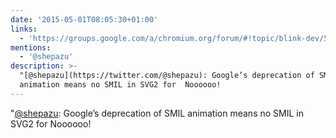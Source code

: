 ```yaml
---
date: '2015-05-01T08:05:30+01:00'
links:
  - 'https://groups.google.com/a/chromium.org/forum/#!topic/blink-dev/5o0yiO440LM'
mentions:
  - '@shepazu'
description: >-
  "[@shepazu](https://twitter.com/@shepazu): Google’s deprecation of SMIL
  animation means no SMIL in SVG2 for  Noooooo!
---
```

"[@shepazu](https://twitter.com/@shepazu): Google’s deprecation of SMIL animation means no SMIL in SVG2 for  Noooooo!
